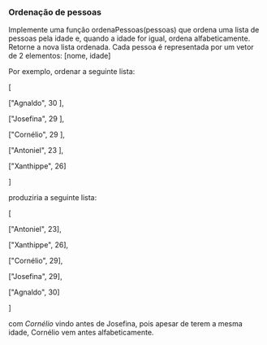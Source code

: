 ### Ordenação de pessoas ###

Implemente uma função ordenaPessoas(pessoas) que ordena uma lista de pessoas pela idade e, quando a idade for igual, ordena alfabeticamente. Retorne a nova lista ordenada. Cada pessoa é representada por um vetor de 2 elementos: [nome, idade]

Por exemplo, ordenar a seguinte lista:

[

 ["Agnaldo", 30 ],

 ["Josefina", 29 ],

 ["Cornélio", 29 ],

 ["Antoniel", 23 ],

 ["Xanthippe", 26]

]

produziria a seguinte lista:

[

 ["Antoniel", 23],

 ["Xanthippe", 26],

 ["Cornélio", 29],

 ["Josefina", 29],

 ["Agnaldo", 30]

]

com *Cornélio* vindo antes de Josefina, pois apesar de terem a mesma idade, Cornélio vem antes alfabeticamente.